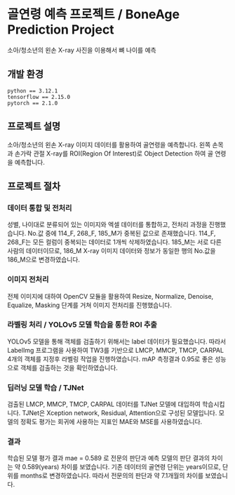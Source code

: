 # 골연령 예측 프로젝트 / BoneAge Prediction Project
소아/청소년의 왼손 X-ray 사진을 이용해서 뼈 나이를 예측

## 개발 환경
```
python == 3.12.1
tensorflow == 2.15.0
pytorch == 2.1.0
```

## 프로젝트 설명
소아/청소년의 왼손 X-ray 이미지 데이터를 활용하여 골연령을 예측합니다. 왼쪽 손목과 손가락 관절 X-ray를 ROI(Region Of Interest)로 Object Detection 하여 골 연령을 예측합니다.

## 프로젝트 절차
### 데이터 통합 및 전처리
성별, 나이대로 분류되어 있는 이미지와 엑셀 데이터를 통합하고, 전처리 과정을 진행했습니다.
No.값 중에 114_F, 268_F, 185_M가 중복된 값으로 존재했습니다. 114_F, 268_F는 모든 컬럼이 중복되는 데이터로 1개씩 삭제하였습니다. 185_M는 서로 다른 사람의 데이터이므로, 186_M X-ray 이미지 데이터와 정보가 동일한 행의 No.값을 186_M으로 변경하였습니다.

### 이미지 전처리
전체 이미지에 대하여 OpenCV 모듈을 활용하여 Resize, Normalize, Denoise, Equalize, Masking 단계를 거쳐 이미지 전처리를 진행했습니다.

### 라벨링 처리 / YOLOv5 모델 학습을 통한 ROI 추출
YOLOv5 모델을 통해 객체를 검출하기 위해서는 label 데이터가 필요했습니다. 따라서 LabelImg 프로그램을 사용하여 TW3를 기반으로 LMCP, MMCP, TMCP, CARPAL 4개의 객체를 지정후 라벨링 작업을 진행하였습니다. mAP 측정결과 0.95로 좋은 성능으로 객체를 검출하는 것을 확인하였습니다.

### 딥러닝 모델 학습 / TJNet
검출된 LMCP, MMCP, TMCP, CARPAL 데이터를 TJNet 모델에 대입하여 학습시킵니다. TJNet은 Xception network, Residual, Attention으로 구성된 모델입니다. 모델의 정확도 평가는 회귀에 사용하는 지표인 MAE와 MSE를 사용하였습니다.

### 결과
학습된 모델 평가 결과 mae = 0.589 로 전문의 판단과 예측 모델의 판단 결과의 차이는 약 0.589(years) 차이를 보였습니다.
기존 데이터의 골연령 단위는 years이므로, 단위를 months로 변경하였습니다. 따라서 전문의의 판단과 약 7.1개월의 차이를 보였습니다.
